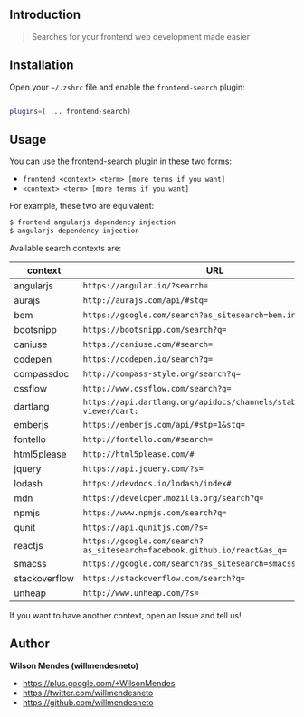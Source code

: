 ## Introduction ##

> Searches for your frontend web development made easier


## Installation ##

Open your `~/.zshrc` file and enable the `frontend-search` plugin:

```zsh

plugins=( ... frontend-search)

```


## Usage ##

You can use the frontend-search plugin in these two forms:

* `frontend <context> <term> [more terms if you want]`
* `<context> <term> [more terms if you want]`

For example, these two are equivalent:

```zsh
$ frontend angularjs dependency injection
$ angularjs dependency injection
```

Available search contexts are:

| context       | URL                                                                      |
|---------------|--------------------------------------------------------------------------|
| angularjs     | `https://angular.io/?search=`                                             |
| aurajs        | `http://aurajs.com/api/#stq=`                                            |
| bem           | `https://google.com/search?as_sitesearch=bem.info&as_q=`                 |
| bootsnipp     | `https://bootsnipp.com/search?q=`                                         |
| caniuse       | `https://caniuse.com/#search=`                                            |
| codepen       | `https://codepen.io/search?q=`                                            |
| compassdoc    | `http://compass-style.org/search?q=`                                     |
| cssflow       | `http://www.cssflow.com/search?q=`                                       |
| dartlang      | `https://api.dartlang.org/apidocs/channels/stable/dartdoc-viewer/dart:`  |
| emberjs       | `https://emberjs.com/api/#stp=1&stq=`                                     |
| fontello      | `http://fontello.com/#search=`                                           |
| html5please   | `http://html5please.com/#`                                               |
| jquery        | `https://api.jquery.com/?s=`                                             |
| lodash        | `https://devdocs.io/lodash/index#`                                       |
| mdn           | `https://developer.mozilla.org/search?q=`                                |
| npmjs         | `https://www.npmjs.com/search?q=`                                        |
| qunit         | `https://api.qunitjs.com/?s=`                                            |
| reactjs       | `https://google.com/search?as_sitesearch=facebook.github.io/react&as_q=` |
| smacss        | `https://google.com/search?as_sitesearch=smacss.com&as_q=`               |
| stackoverflow | `https://stackoverflow.com/search?q=`                                     |
| unheap        | `http://www.unheap.com/?s=`                                              |

If you want to have another context, open an Issue and tell us!


## Author

**Wilson Mendes (willmendesneto)**
+ <https://plus.google.com/+WilsonMendes>
+ <https://twitter.com/willmendesneto>
+ <https://github.com/willmendesneto>
